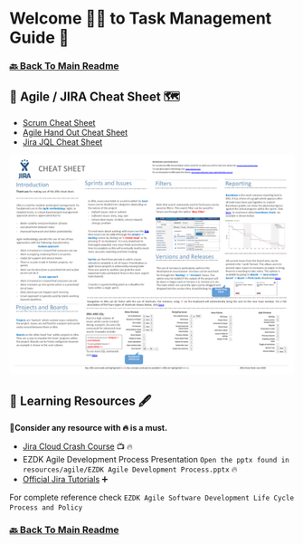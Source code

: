 # Welcome 🙋‍♂️ to Task Management Guide 📓

### [🔙 Back To Main Readme](../readme.md)

## 🍁 Agile / JIRA Cheat Sheet 🗺

- [Scrum Cheat Sheet](../resources/agile/ScrumCheatSheet.pdf)
- [Agile Hand Out Cheat Sheet](../resources/agile/Handout-Agile-Scrum-Cheat-Sheet.pdf)
- [Jira JQL Cheat Sheet](../resources/agile/atlassian_jql-cheat-sheet.pdf)

![Jira Cheat Sheet](../resources/agile/project-management-jira-cheat-sheet.png)

## 🏫 Learning Resources 🖋

🚨**Consider any resource with 🔥 is a must.**

- [Jira Cloud Crash Course](https://www.youtube.com/watch?v=7In-0zO4UjI) 📺 🔥
- EZDK Agile Development Process Presentation `Open the pptx found in resources/agile/EZDK Agile Development Process.pptx` 🔥
- [Official Jira Tutorials](https://www.atlassian.com/agile/tutorials) ➕

For complete reference check `EZDK Agile Software Development Life Cycle Process and Policy`

### [🔙 Back To Main Readme](../readme.md)
